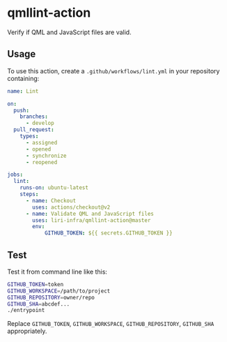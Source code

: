 <!--
SPDX-FileCopyrightText: 2020 Pier Luigi Fiorini <pierluigi.fiorini@liri.io>

SPDX-License-Identifier: CC0-1.0
-->

# qmllint-action

Verify if QML and JavaScript files are valid.

## Usage

To use this action, create a `.github/workflows/lint.yml` in your repository containing:

```yaml
name: Lint

on:
  push:
    branches:
      - develop
  pull_request:
    types:
      - assigned
      - opened
      - synchronize
      - reopened

jobs:
  lint:
    runs-on: ubuntu-latest
    steps:
      - name: Checkout
        uses: actions/checkout@v2
      - name: Validate QML and JavaScript files
        uses: liri-infra/qmllint-action@master
        env:
            GITHUB_TOKEN: ${{ secrets.GITHUB_TOKEN }}
```

## Test

Test it from command line like this:

```sh
GITHUB_TOKEN=token
GITHUB_WORKSPACE=/path/to/project
GITHUB_REPOSITORY=owner/repo
GITHUB_SHA=abcdef...
./entrypoint
```

Replace `GITHUB_TOKEN`, `GITHUB_WORKSPACE`, `GITHUB_REPOSITORY`, `GITHUB_SHA` appropriately.
